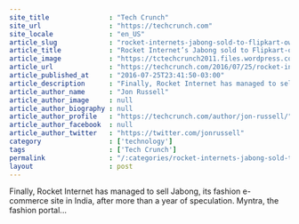 ```yaml
---
site_title               : "Tech Crunch"
site_url                 : "https://techcrunch.com"
site_locale              : "en_US"
article_slug             : "rocket-internets-jabong-sold-to-flipkart-owned-rival-myntra-for-s70m"
article_title            : "Rocket Internet’s Jabong sold to Flipkart-owned rival Myntra for $70M"
article_image            : "https://tctechcrunch2011.files.wordpress.com/2016/07/screenshot-2016-07-26-13-43-33.png?w=764&h=400&crop=1"
article_url              : "https://techcrunch.com/2016/07/25/rocket-internets-jabong-sold-to-flipkart-owned-rival-myntra-for-70m/"
article_published_at     : "2016-07-25T23:41:50-03:00"
article_description      : "Finally, Rocket Internet has managed to sell Jabong, its fashion e-commerce site in India, after more than a year of speculation. Myntra, the fashion portal..."
article_author_name      : "Jon Russell"
article_author_image     : null
article_author_biography : null
article_author_profile   : "https://techcrunch.com/author/jon-russell/"
article_author_facebook  : null
article_author_twitter   : "https://twitter.com/jonrussell"
category                 : ['technology']
tags                     : ['Tech Crunch']
permalink                : "/:categories/rocket-internets-jabong-sold-to-flipkart-owned-rival-myntra-for-s70m/"
layout                   : post
---
```


Finally, Rocket Internet has managed to sell Jabong, its fashion e-commerce site in India, after more than a year of speculation. Myntra, the fashion portal...
